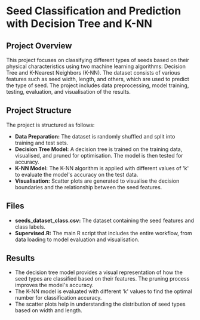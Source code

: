 # Seed Classification and Prediction with Decision Tree and K-NN

## Project Overview
This project focuses on classifying different types of seeds based on their physical characteristics using two machine learning algorithms: Decision Tree and K-Nearest Neighbors (K-NN). The dataset consists of various features such as seed width, length, and others, which are used to predict the type of seed. The project includes data preprocessing, model training, testing, evaluation, and visualisation of the results.

## Project Structure
The project is structured as follows:
- **Data Preparation:** The dataset is randomly shuffled and split into training and test sets.
- **Decision Tree Model:** A decision tree is trained on the training data, visualised, and pruned for optimisation. The model is then tested for accuracy.
- **K-NN Model:** The K-NN algorithm is applied with different values of 'k' to evaluate the model's accuracy on the test data.
- **Visualisation:** Scatter plots are generated to visualise the decision boundaries and the relationship between the seed features.

## Files
- **seeds_dataset_class.csv:** The dataset containing the seed features and class labels.
- **Supervised.R:** The main R script that includes the entire workflow, from data loading to model evaluation and visualisation.

## Results
- The decision tree model provides a visual representation of how the seed types are classified based on their features. The pruning process improves the model's accuracy.
- The K-NN model is evaluated with different 'k' values to find the optimal number for classification accuracy.
- The scatter plots help in understanding the distribution of seed types based on width and length.
